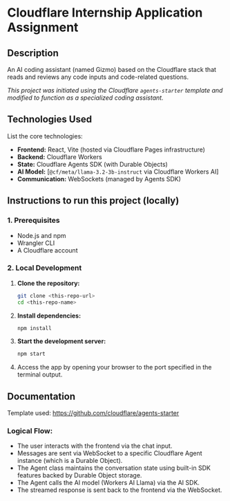 # Cloudflare Internship Application Assignment
## Description

An AI coding assistant (named Gizmo) based on the Cloudflare stack that reads and reviews any code inputs and code-related questions.

*This project was initiated using the Cloudflare `agents-starter` template and modified to function as a specialized coding assistant.*

## Technologies Used

List the core technologies:
* **Frontend:** React, Vite (hosted via Cloudflare Pages infrastructure)
* **Backend:** Cloudflare Workers
* **State:** Cloudflare Agents SDK (with Durable Objects)
* **AI Model:** [`@cf/meta/llama-3.2-3b-instruct` via Cloudflare Workers AI]
* **Communication:** WebSockets (managed by Agents SDK)

## Instructions to run this project (locally)

### 1. Prerequisites

* Node.js and npm
* Wrangler CLI
* A Cloudflare account

### 2. Local Development

1.  **Clone the repository:**
    ```bash
    git clone <this-repo-url>
    cd <this-repo-name>
    ```
2.  **Install dependencies:**
    ```bash
    npm install
    ```
3.  **Start the development server:**
    ```bash
    npm start
    ```
4.  Access the app by opening your browser to the port specified in the terminal output.

## Documentation

Template used: https://github.com/cloudflare/agents-starter

### Logical Flow:
* The user interacts with the frontend via the chat input.
* Messages are sent via WebSocket to a specific Cloudflare Agent instance (which is a Durable Object).
* The Agent class maintains the conversation state using built-in SDK features backed by Durable Object storage.
* The Agent calls the AI model (Workers AI Llama) via the AI SDK.
* The streamed response is sent back to the frontend via the WebSocket.
